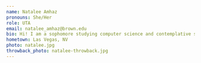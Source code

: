 ```yaml
---
name: Natalee Amhaz
pronouns: She/Her
role: UTA
email: natalee_amhaz@brown.edu
bio: Hi! I am a sophomore studying computer science and contemplative studies. I love cooking vegan food, singing, reading, and finding cute coffee shops (let me know if you have any suggestions)!
hometown: Las Vegas, NV
photo: natalee.jpg
throwback_photo: natalee-throwback.jpg
---
```

